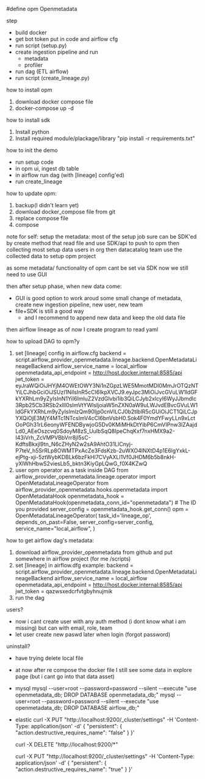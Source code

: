 #define opm Openmetadata


step
  - build docker
  - get bot token put in code and airflow cfg
  - run script (setup.py)
  - create ingestion pipeline and run
    - metadata
    - profiler
  - run dag (ETL airflow)
  - run script (create_lineage.py)


how to install opm
  1. download docker compose file
  2. docker-compose up -d 


how to install sdk
  1. Install python
  2. Install required module/plackage/library
    "pip install -r requirements.txt"


how to init the demo
  - run setup code
  - in opm ui, ingest db table
  - in airflow run dag (with [lineage] config'ed)
  - run create_lineage


how to update opm:
  1. backup(I didn't learn yet)
  2. download docker_compose file from git
  3. replace compose file 
  4. compose

note for self:
  setup the metadata:
    most of the setup job sure can be SDK'ed 
    by create method that read file and use SDK/api to push to opm
    then collecting most setup data users in org
    then datacatalog team use the collected data to setup opm project
  
  as some metadata/ functionality of opm cant be set via SDK now we still need to use GUI

  then after setup phase, when new data come:
  - GUI is good option to work aroud some small change of metadata, create new ingestion pipeline, new user, new team
  - file+SDK is still a good way  
    - and I recommend to append new data and keep the old data file
  


  then airflow lineage as of now I create program to read yaml


how to upload DAG to opm?y
  1. set [lineage] config in airflow.cfg
  backend = script.airflow_provider_openmetadata.lineage.backend.OpenMetadataLineageBackend
  airflow_service_name = local_airflow
  openmetadata_api_endpoint = http://host.docker.internal:8585/api
  jwt_token = eyJraWQiOiJHYjM4OWEtOWY3Ni1nZGpzLWE5MmotMDI0MmJrOTQzNTYiLCJhbGciOiJSUzI1NiIsInR5cCI6IkpXVCJ9.eyJpc3MiOiJvcGVuLW1ldGFkYXRhLm9yZyIsInN1YiI6ImluZ2VzdGlvbi1ib3QiLCJyb2xlcyI6WyJJbmdlc3Rpb25Cb3RSb2xlIl0sImVtYWlsIjoiaW5nZXN0aW9uLWJvdEBvcGVuLW1ldGFkYXRhLm9yZyIsImlzQm90Ijp0cnVlLCJ0b2tlblR5cGUiOiJCT1QiLCJpYXQiOjE3MjY4MTc1NTcsImV4cCI6bnVsbH0.Sok4F0YmdYFwyLLn9xLctOoPGh31rL6eonyWFENDBywjoG5Dv0KMiMHkDtYibP6CmVIPnw3lZAajdLd0_AEeOszcvq0SdoyM8zS_UulbSqQ8IpeChqKxf7nxHMX9a2-I43iVrh_ZcVMPVBbVrr8jI5sC-KdftsBkxjl9tn_N6cZHyN2w2sA9AhtO31LlCnyj-P7teV_h5SrRLp8OWMTPxAcZe3FdsKzb-2uWXO4lNXtD4p1E6lgYxkL-ejPtg-xji-5ztWybKDBLk6bzFkHl7CVyAXLl1Vf0JHDM6b5b8nkH-yXlWhHbwS2viesLb5_bktn3KiyGpLQwG_f0X4KZwQ
  2. user opm operator as a task inside DAG
  from airflow_provider_openmetadata.lineage.operator import OpenMetadataLineageOperator
  from airflow_provider_openmetadata.hooks.openmetadata import OpenMetadataHook
  openmetadata_hook = OpenMetadataHook(openmetadata_conn_id="openmetadata")  # The ID you provided
  server_config = openmetadata_hook.get_conn()
  opm = OpenMetadataLineageOperator(
      task_id='lineage_op',
      depends_on_past=False,
      server_config=server_config,
      service_name="local_airflow",
  )


how to get airflow dag's metadata:
  1. download airflow_provider_openmetadata from github
    and put somewhere in airflow project (for me /scripts)
  2. set [lineage] in airflow.dfg example:
    backend = script.airflow_provider_openmetadata.lineage.backend.OpenMetadataLineageBackend
    airflow_service_name = local_airflow
    openmetadata_api_endpoint = http://host.docker.internal:8585/api
    jwt_token = qazwsxedcrfvtgbyhnujmik
  3. run the dag

users?
  - now i cant create user with any auth method (i dont know what i am missing) but can with email, role, team
  - let user create new paswd later when login (forgot password)

uninstall?
  - have trying delete local file
  - at now after re compose the docker file I still see some data in explore page (but i cant go into that data asset)
  - mysql
    mysql --user=root --password=password --silent --execute "use openmetadata_db; DROP DATABASE openmetadata_db;"
    mysql --user=root --password=password --silent --execute "use openmetadata_db; DROP DATABASE airflow_db;"
  - elastic
    curl -X PUT "http://localhost:9200/_cluster/settings" -H 'Content-Type: application/json' -d'
    {
      "persistent": {
        "action.destructive_requires_name": "false"
      }
    }'

    curl -X DELETE "http://localhost:9200/*"

    curl -X PUT "http://localhost:9200/_cluster/settings" -H 'Content-Type: application/json' -d'
    {
      "persistent": {
        "action.destructive_requires_name": "true"
      }
    }'






